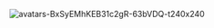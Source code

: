 ![avatars-BxSyEMhKEB31c2gR-63bVDQ-t240x240](https://github.com/Luck243/BancoGeral/assets/101267665/48bbe30e-9d35-4674-90b8-06cef0b0407f)

